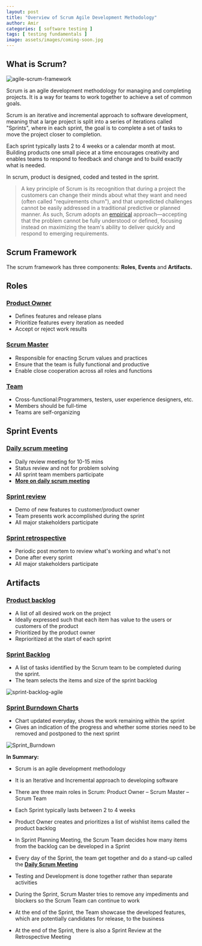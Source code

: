 ```yaml
---
layout: post
title: "Overview of Scrum Agile Development Methodology"
author: Amir
categories: [ software testing ]
tags: [ testing fundamentals ]
image: assets/images/coming-soon.jpg
---
```


## What is Scrum?

![agile-scrum-framework](http://69.164.212.71/wp-content/uploads/2015/03/agile-scrum-framework.png)

Scrum is an agile development methodology for managing and completing projects. It is a way for teams to work together to achieve a set of common goals.

Scrum is an iterative and incremental approach to software development, meaning that a large project is split into a series of iterations called "Sprints", where in each sprint, the goal is to complete a set of tasks to move the project closer to completion.

Each sprint typically lasts 2 to 4 weeks or a calendar month at most. Building products one small piece at a time encourages creativity and enables teams to respond to feedback and change and to build exactly what is needed.

In scrum, product is designed, coded and tested in the sprint.

> A key principle of Scrum is its recognition that during a project the customers can change their minds about what they want and need (often called "requirements churn"), and that unpredicted challenges cannot be easily addressed in a traditional predictive or planned manner. As such, Scrum adopts an [empirical](http://en.wikipedia.org/wiki/Empirical "Empirical") approach—accepting that the problem cannot be fully understood or defined, focusing instead on maximizing the team's ability to deliver quickly and respond to emerging requirements.

## Scrum Framework

The scrum framework has three components: **Roles**, **Events** and **Artifacts.**

## Roles

### <span style="text-decoration: underline;">**Product Owner**</span>

*   Defines features and release plans
*   Prioritize features every iteration as needed
*   Accept or reject work results

### <span style="text-decoration: underline;">**Scrum Master**</span>

*   Responsible for enacting Scrum values and practices
*   Ensure that the team is fully functional and productive
*   Enable close cooperation across all roles and functions

### <span style="text-decoration: underline;">**Team**</span>

*   Cross-functional:Programmers, testers, user experience designers, etc.
*   Members should be full-time
*   Teams are self-organizing

## Sprint Events

### <span style="text-decoration: underline;">**Daily scrum meeting**</span>

*   Daily review meeting for 10-15 mins
*   Status review and not for problem solving
*   All sprint team members participate
*   **[More on daily scrum meeting](http://www.testingexcellence.com/what-is-daily-stand-up-in-scrum/)**

### <span style="text-decoration: underline;">**Sprint review**</span>

*   Demo of new features to customer/product owner
*   Team presents work accomplished during the sprint
*   All major stakeholders participate

### <span style="text-decoration: underline;">**Sprint retrospective**</span>

*   Periodic post mortem to review what's working and what's not
*   Done after every sprint
*   All major stakeholders participate

## Artifacts

### <span style="text-decoration: underline;">**Product backlog**</span>

*   A list of all desired work on the project
*   Ideally expressed such that each item has value to the users or customers of the product
*   Prioritized by the product owner
*   Reprioritized at the start of each sprint

### <span style="text-decoration: underline;">**Sprint Backlog**</span>

*   A list of tasks identified by the Scrum team to be completed during the sprint.
*   The team selects the items and size of the sprint backlog

![sprint-backlog-agile](http://www.testingexcellence.com/wp-content/uploads/2015/03/sprint-backlog-agile-e1426806038287.png "sprint-backlog-agile")

### <span style="text-decoration: underline;">**Sprint Burndown Charts**</span>

*   Chart updated everyday, shows the work remaining within the sprint
*   Gives an indication of the progress and whether some stories need to be removed and postponed to the next sprint

![Sprint_Burndown](http://69.164.212.71/wp-content/uploads/2015/03/Sprint_Burndown.jpg)

**In Summary:**

*   Scrum is an agile development methodology

*   It is an Iterative and Incremental approach to developing software

*   There are three main roles in Scrum: Product Owner – Scrum Master – Scrum Team

*   Each Sprint typically lasts between 2 to 4 weeks

*   Product Owner creates and prioritizes a list of wishlist items called the product backlog

*   In Sprint Planning Meeting, the Scrum Team decides how many items from the backlog can be developed in a Sprint

*   Every day of the Sprint, the team get together and do a stand-up called the **[Daily Scrum Meeting](http://www.testingexcellence.com/scrum/what-is-daily-stand-up-in-scrum/ "What is Daily Stand up in Scrum?")**

*   Testing and Development is done together rather than separate activities

*   During the Sprint, Scrum Master tries to remove any impediments and blockers so the Scrum Team can continue to work

*   At the end of the Sprint, the Team showcase the developed features, which are potentially candidates for release, to the business

*   At the end of the Sprint, there is also a Sprint Review at the Retrospective Meeting